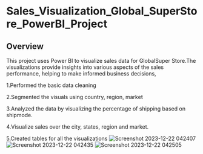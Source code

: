 # Sales_Visualization_Global_SuperStore_PowerBI_Project

## Overview

This project uses Power BI to visualize sales data for GlobalSuper Store.The visualizations provide insights into various aspects of the sales performance,
helping to make informed business decisions,

1.Performed the basic data cleaning

2.Segmented the visuals using country, region, market

3.Analyzed the data by visualizing the percentage of shipping based on shipmode.

4.Visualize sales over the city, states, region and market.

5.Created tables for all the visualizations
![Screenshot 2023-12-22 042407](https://github.com/raqibakthar/Sales_Visualization_Global_SuperStore_PowerBI_Project/assets/109645475/281a17d4-45c1-4327-bcb6-f8261d545e5a)
![Screenshot 2023-12-22 042435](https://github.com/raqibakthar/Sales_Visualization_Global_SuperStore_PowerBI_Project/assets/109645475/8f563f6d-b7a0-406d-9841-a5b7ec7968ec)
![Screenshot 2023-12-22 042505](https://github.com/raqibakthar/Sales_Visualization_Global_SuperStore_PowerBI_Project/assets/109645475/a13625c7-3b36-4606-8e5d-5f99af53e810)
